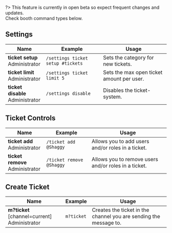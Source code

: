?> This feature is currently in open beta so expect frequent changes and updates.<br>Check booth command types below.

## Settings
<!-- tabs:start -->
<!-- tab:Slash Commands -->
Name              | Example           | Usage                                                                         
 ---------------- | ----------------- | ----------------------------------------------------------------------------- 
**ticket setup** <br><span class="user-permissions">Administrator</span> | `/settings ticket setup #tickets` | Sets the category for new tickets.
**ticket limit** <br><span class="user-permissions">Administrator</span> | `/settings ticket limit 5` | Sets the max open ticket amount per user.
**ticket disable** <br><span class="user-permissions">Administrator</span> | `/settings disable` | Disables the ticket-system.
<!-- tabs:end -->


## Ticket Controls
<!-- tabs:start -->
<!-- tab:Slash Commands -->
Name              | Example           | Usage                                                                         
 ---------------- | ----------------- | ----------------------------------------------------------------------------- 
**ticket add** <br><span class="user-permissions">Administrator</span> | `/ticket add @Shaggy` | Allows you to add users and/or roles in a ticket.
**ticket remove** <br><span class="user-permissions">Administrator</span> | `/ticket remove @Shaggy` | Allows you to remove users and/or roles in a ticket.
<!-- tabs:end -->


## Create Ticket
<!-- tabs:start -->
<!-- tab:Prefix Commands -->
Name              | Example           | Usage                                                                         
 ---------------- | ----------------- | ----------------------------------------------------------------------------- 
**m?ticket** [channel=current]<br><span class="user-permissions">Administrator</span> | `m?ticket` | Creates the ticket in the channel you are sending the message to.
<!-- tabs:end -->
